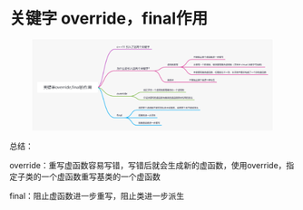 # 关键字 override，final作用

<figure><img src="../../.gitbook/assets/虚函数的调用过程？.png" alt=""><figcaption></figcaption></figure>



总结：

override：重写虚函数容易写错，写错后就会生成新的虚函数，使用override，指定子类的一个虚函数重写基类的一个虚函数

final：阻止虚函数进一步重写，阻止类进一步派生
